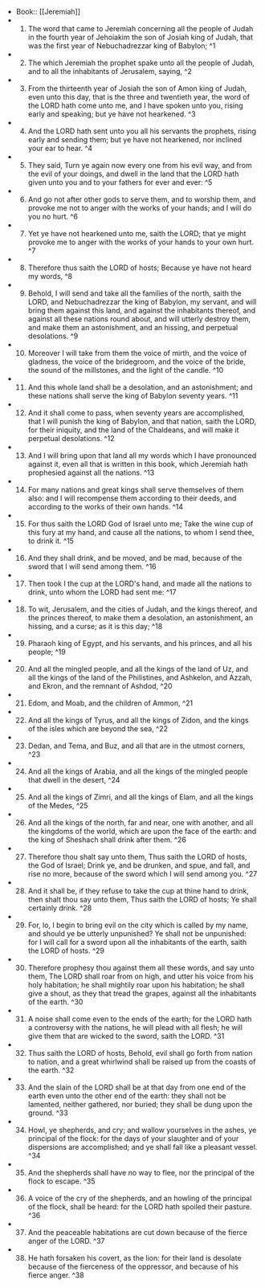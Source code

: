 - Book:: [[Jeremiah]]
- 1. The word that came to Jeremiah concerning all the people of Judah in the fourth year of Jehoiakim the son of Josiah king of Judah, that was the first year of Nebuchadrezzar king of Babylon; ^1
- 2. The which Jeremiah the prophet spake unto all the people of Judah, and to all the inhabitants of Jerusalem, saying, ^2
- 3. From the thirteenth year of Josiah the son of Amon king of Judah, even unto this day, that is the three and twentieth year, the word of the LORD hath come unto me, and I have spoken unto you, rising early and speaking; but ye have not hearkened. ^3
- 4. And the LORD hath sent unto you all his servants the prophets, rising early and sending them; but ye have not hearkened, nor inclined your ear to hear. ^4
- 5. They said, Turn ye again now every one from his evil way, and from the evil of your doings, and dwell in the land that the LORD hath given unto you and to your fathers for ever and ever: ^5
- 6. And go not after other gods to serve them, and to worship them, and provoke me not to anger with the works of your hands; and I will do you no hurt. ^6
- 7. Yet ye have not hearkened unto me, saith the LORD; that ye might provoke me to anger with the works of your hands to your own hurt. ^7
- 8. Therefore thus saith the LORD of hosts; Because ye have not heard my words, ^8
- 9. Behold, I will send and take all the families of the north, saith the LORD, and Nebuchadrezzar the king of Babylon, my servant, and will bring them against this land, and against the inhabitants thereof, and against all these nations round about, and will utterly destroy them, and make them an astonishment, and an hissing, and perpetual desolations. ^9
- 10. Moreover I will take from them the voice of mirth, and the voice of gladness, the voice of the bridegroom, and the voice of the bride, the sound of the millstones, and the light of the candle. ^10
- 11. And this whole land shall be a desolation, and an astonishment; and these nations shall serve the king of Babylon seventy years. ^11
- 12. And it shall come to pass, when seventy years are accomplished, that I will punish the king of Babylon, and that nation, saith the LORD, for their iniquity, and the land of the Chaldeans, and will make it perpetual desolations. ^12
- 13. And I will bring upon that land all my words which I have pronounced against it, even all that is written in this book, which Jeremiah hath prophesied against all the nations. ^13
- 14. For many nations and great kings shall serve themselves of them also: and I will recompense them according to their deeds, and according to the works of their own hands. ^14
- 15. For thus saith the LORD God of Israel unto me; Take the wine cup of this fury at my hand, and cause all the nations, to whom I send thee, to drink it. ^15
- 16. And they shall drink, and be moved, and be mad, because of the sword that I will send among them. ^16
- 17. Then took I the cup at the LORD's hand, and made all the nations to drink, unto whom the LORD had sent me: ^17
- 18. To wit, Jerusalem, and the cities of Judah, and the kings thereof, and the princes thereof, to make them a desolation, an astonishment, an hissing, and a curse; as it is this day; ^18
- 19. Pharaoh king of Egypt, and his servants, and his princes, and all his people; ^19
- 20. And all the mingled people, and all the kings of the land of Uz, and all the kings of the land of the Philistines, and Ashkelon, and Azzah, and Ekron, and the remnant of Ashdod, ^20
- 21. Edom, and Moab, and the children of Ammon, ^21
- 22. And all the kings of Tyrus, and all the kings of Zidon, and the kings of the isles which are beyond the sea, ^22
- 23. Dedan, and Tema, and Buz, and all that are in the utmost corners, ^23
- 24. And all the kings of Arabia, and all the kings of the mingled people that dwell in the desert, ^24
- 25. And all the kings of Zimri, and all the kings of Elam, and all the kings of the Medes, ^25
- 26. And all the kings of the north, far and near, one with another, and all the kingdoms of the world, which are upon the face of the earth: and the king of Sheshach shall drink after them. ^26
- 27. Therefore thou shalt say unto them, Thus saith the LORD of hosts, the God of Israel; Drink ye, and be drunken, and spue, and fall, and rise no more, because of the sword which I will send among you. ^27
- 28. And it shall be, if they refuse to take the cup at thine hand to drink, then shalt thou say unto them, Thus saith the LORD of hosts; Ye shall certainly drink. ^28
- 29. For, lo, I begin to bring evil on the city which is called by my name, and should ye be utterly unpunished? Ye shall not be unpunished: for I will call for a sword upon all the inhabitants of the earth, saith the LORD of hosts. ^29
- 30. Therefore prophesy thou against them all these words, and say unto them, The LORD shall roar from on high, and utter his voice from his holy habitation; he shall mightily roar upon his habitation; he shall give a shout, as they that tread the grapes, against all the inhabitants of the earth. ^30
- 31. A noise shall come even to the ends of the earth; for the LORD hath a controversy with the nations, he will plead with all flesh; he will give them that are wicked to the sword, saith the LORD. ^31
- 32. Thus saith the LORD of hosts, Behold, evil shall go forth from nation to nation, and a great whirlwind shall be raised up from the coasts of the earth. ^32
- 33. And the slain of the LORD shall be at that day from one end of the earth even unto the other end of the earth: they shall not be lamented, neither gathered, nor buried; they shall be dung upon the ground. ^33
- 34. Howl, ye shepherds, and cry; and wallow yourselves in the ashes, ye principal of the flock: for the days of your slaughter and of your dispersions are accomplished; and ye shall fall like a pleasant vessel. ^34
- 35. And the shepherds shall have no way to flee, nor the principal of the flock to escape. ^35
- 36. A voice of the cry of the shepherds, and an howling of the principal of the flock, shall be heard: for the LORD hath spoiled their pasture. ^36
- 37. And the peaceable habitations are cut down because of the fierce anger of the LORD. ^37
- 38. He hath forsaken his covert, as the lion: for their land is desolate because of the fierceness of the oppressor, and because of his fierce anger. ^38
